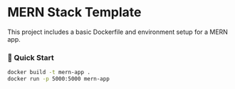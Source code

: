# MERN Stack Template

This project includes a basic Dockerfile and environment setup for a MERN app.

### 🚀 Quick Start
```bash
docker build -t mern-app .
docker run -p 5000:5000 mern-app
